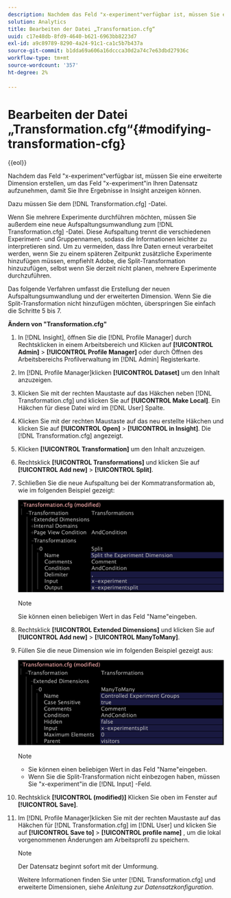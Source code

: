 ```yaml
---
description: Nachdem das Feld "x-experiment"verfügbar ist, müssen Sie eine erweiterte Dimension erstellen, um das Feld "x-experiment"in Ihren Datensatz aufzunehmen, damit Sie Ihre Ergebnisse in Insight anzeigen können.
solution: Analytics
title: Bearbeiten der Datei „Transformation.cfg“
uuid: c17e48db-8fd9-4640-b621-6963bb8223d7
exl-id: a9c89789-8290-4a24-91c1-ca1c5b7b437a
source-git-commit: b1dda69a606a16dccca30d2a74c7e63dbd27936c
workflow-type: tm+mt
source-wordcount: '357'
ht-degree: 2%

---
```


# Bearbeiten der Datei „Transformation.cfg“{#modifying-transformation-cfg}

{{eol}}

Nachdem das Feld &quot;x-experiment&quot;verfügbar ist, müssen Sie eine erweiterte Dimension erstellen, um das Feld &quot;x-experiment&quot;in Ihren Datensatz aufzunehmen, damit Sie Ihre Ergebnisse in Insight anzeigen können.

Dazu müssen Sie dem [!DNL Transformation.cfg] -Datei.

Wenn Sie mehrere Experimente durchführen möchten, müssen Sie außerdem eine neue Aufspaltungsumwandlung zum [!DNL Transformation.cfg] -Datei. Diese Aufspaltung trennt die verschiedenen Experiment- und Gruppennamen, sodass die Informationen leichter zu interpretieren sind. Um zu vermeiden, dass Ihre Daten erneut verarbeitet werden, wenn Sie zu einem späteren Zeitpunkt zusätzliche Experimente hinzufügen müssen, empfiehlt Adobe, die Split-Transformation hinzuzufügen, selbst wenn Sie derzeit nicht planen, mehrere Experimente durchzuführen.

Das folgende Verfahren umfasst die Erstellung der neuen Aufspaltungsumwandlung und der erweiterten Dimension. Wenn Sie die Split-Transformation nicht hinzufügen möchten, überspringen Sie einfach die Schritte 5 bis 7.

**Ändern von &quot;Transformation.cfg&quot;**

1. In [!DNL Insight], öffnen Sie die [!DNL Profile Manager] durch Rechtsklicken in einem Arbeitsbereich und Klicken auf **[!UICONTROL Admin]** > **[!UICONTROL Profile Manager]** oder durch Öffnen des Arbeitsbereichs Profilverwaltung im [!DNL Admin] Registerkarte.
1. Im [!DNL Profile Manager]klicken **[!UICONTROL Dataset]** um den Inhalt anzuzeigen.
1. Klicken Sie mit der rechten Maustaste auf das Häkchen neben [!DNL Transformation.cfg] und klicken Sie auf **[!UICONTROL Make Local]**. Ein Häkchen für diese Datei wird im [!DNL User] Spalte.
1. Klicken Sie mit der rechten Maustaste auf das neu erstellte Häkchen und klicken Sie auf **[!UICONTROL Open]** > **[!UICONTROL in Insight]**. Die [!DNL Transformation.cfg] angezeigt.
1. Klicken **[!UICONTROL Transformation]** um den Inhalt anzuzeigen.
1. Rechtsklick **[!UICONTROL Transformations]** und klicken Sie auf **[!UICONTROL Add new]** > **[!UICONTROL Split]**.
1. Schließen Sie die neue Aufspaltung bei der Kommatransformation ab, wie im folgenden Beispiel gezeigt:

   ![Schritt-Info](assets/New_split_transformation.png)

   >[!NOTE]
   >
   >Sie können einen beliebigen Wert in das Feld &quot;Name&quot;eingeben.

1. Rechtsklick **[!UICONTROL Extended Dimensions]** und klicken Sie auf **[!UICONTROL Add new]** > **[!UICONTROL ManyToMany]**.
1. Füllen Sie die neue Dimension wie im folgenden Beispiel gezeigt aus:

   ![Schritt-Info](assets/New_Dimension_controlled_experiment_groups.png)

   >[!NOTE]
   >
   >* Sie können einen beliebigen Wert in das Feld &quot;Name&quot;eingeben.
   >* Wenn Sie die Split-Transformation nicht einbezogen haben, müssen Sie &quot;x-experiment&quot;in die [!DNL Input] -Feld.


1. Rechtsklick **[!UICONTROL (modified)]** Klicken Sie oben im Fenster auf **[!UICONTROL Save]**.
1. Im [!DNL Profile Manager]klicken Sie mit der rechten Maustaste auf das Häkchen für [!DNL Transformation.cfg] im [!DNL User] und klicken Sie auf **[!UICONTROL Save to]** > **[!UICONTROL profile name]** , um die lokal vorgenommenen Änderungen am Arbeitsprofil zu speichern.

   >[!NOTE]
   >
   >Der Datensatz beginnt sofort mit der Umformung.

   Weitere Informationen finden Sie unter [!DNL Transformation.cfg] und erweiterte Dimensionen, siehe *Anleitung zur Datensatzkonfiguration*.
